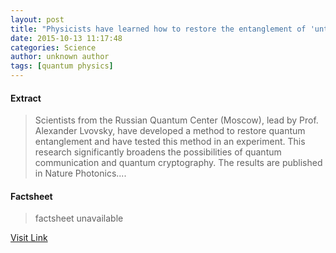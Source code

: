 ```yaml
---
layout: post
title: "Physicists have learned how to restore the entanglement of 'untangled' quantum light"
date: 2015-10-13 11:17:48
categories: Science
author: unknown author
tags: [quantum physics]
---
```



#### Extract
>Scientists from the Russian Quantum Center (Moscow), lead by Prof. Alexander Lvovsky, have developed a method to restore quantum entanglement and have tested this method in an experiment. This research significantly broadens the possibilities of quantum communication and quantum cryptography. The results are published in Nature Photonics....

#### Factsheet
>factsheet unavailable

[Visit Link](http://phys.org/news/2015-10-physicists-entanglement-untangled-quantum.html)



